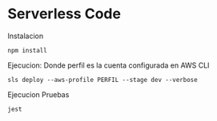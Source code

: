 # Serverless Code

Instalacion
```
npm install
```
Ejecucion: Donde perfil es la cuenta configurada en AWS CLI
```
sls deploy --aws-profile PERFIL --stage dev --verbose

```
Ejecucion Pruebas
```
jest
```